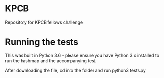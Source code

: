 # KPCB
Repository for KPCB fellows challenge

# Running the tests
This was built in Python 3.6 - please ensure you have Python 3.x installed to run the hashmap and the accompanying test.

After downloading the file, cd into the folder and run python3 tests.py

